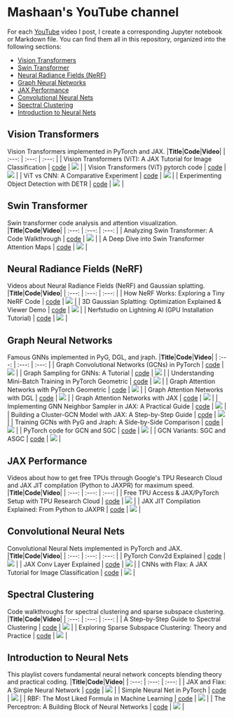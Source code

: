 # Mashaan's YouTube channel
For each [YouTube](https://youtube.com/@mashaan14) video I post, I create a corresponding Jupyter notebook or Markdown file. You can find them all in this repository, organized into the following sections:

* [Vision Transformers](#vision-transformers)
* [Swin Transformer](#swin-transformer)
* [Neural Radiance Fields (NeRF)](#neural-radiance-fields-nerf)
* [Graph Neural Networks](#graph-neural-networks)
* [JAX Performance](#jax-performance)
* [Convolutional Neural Nets](#convolutional-neural-nets)
* [Spectral Clustering](#spectral-clustering)
* [Introduction to Neural Nets](#introduction-to-neural-nets)

## Vision Transformers
Vision Transformers implemented in PyTorch and JAX.
|**Title**|**Code**|**Video**|
| :---: | :---: | :---: |
| Vision Transformers (ViT): A JAX Tutorial for Image Classification | [code](https://github.com/mashaan14/YouTube-channel/blob/main/notebooks/2024_03_28_jax_ViT.ipynb) | [<img src="imgs/2024_03_28_jax_ViT.png" />](https://youtu.be/LDwA31hARrA) |
| Vision Transformers (ViT) pytorch code | [code](https://github.com/mashaan14/VisionTransformer-MNIST/blob/main/VisionTransformer_MNIST.ipynb) | [<img src="imgs/2023-11-29-VisionTransformer-MNIST.png" />](https://youtu.be/y1ZmMcMYjkY) |
| ViT vs CNN: A Comparative Experiment | [code](https://github.com/mashaan14/YouTube-channel/blob/main/notebooks/2024_01_08_CNN_and_ViT.ipynb) | [<img src="imgs/2024_01_08_CNN_and_ViT.png" />](https://youtu.be/uggBVJebdcY) |
| Experimenting Object Detection with DETR | [code](https://github.com/mashaan14/YouTube-channel/blob/main/notebooks/2024_01_22_DETR_demo.ipynb) | [<img src="imgs/2024_01_22_DETR.png" />](https://youtu.be/Z3fXiV4Cmz4) |

## Swin Transformer
Swin transformer code analysis and attention visualization.
|**Title**|**Code**|**Video**|
| :---: | :---: | :---: |
| Analyzing Swin Transformer: A Code Walkthrough | [code](https://github.com/mashaan14/YouTube-channel/blob/main/notebooks/2024_08_19_swin_transformer_annotated.ipynb) | [<img src="imgs/2024_08_19_Swin_Transformer.png" />](https://youtu.be/LspWysWparE) |
| A Deep Dive into Swin Transformer Attention Maps | [code](https://github.com/mashaan14/YouTube-channel/blob/main/notebooks/2024_09_16_swin_transformer_attention.ipynb) | [<img src="imgs/2024_09_16_Swin_Transformer_Attention.png" />](https://youtu.be/mtCTIGgzfbc) |

## Neural Radiance Fields (NeRF)
Videos about Neural Radiance Fields (NeRF) and Gaussian splatting.
|**Title**|**Code**|**Video**|
| :---: | :---: | :---: |
| How NeRF Works: Exploring a Tiny NeRF Code | [code](https://github.com/mashaan14/YouTube-channel/blob/main/notebooks/2024_11_25_nerf_notes.ipynb) | [<img src="imgs/2024_11_25_NeRF.png" />](https://youtu.be/kszswpg7sjs) |
| 3D Gaussian Splatting: Optimization Explained & Viewer Demo | [code](https://github.com/mashaan14/YouTube-channel/blob/main/notebooks/2024_10_14_3DGS.ipynb) | [<img src="imgs/2024_10_14_3DGS.png" />](https://youtu.be/hGToeFGX-2M) |
| Nerfstudio on Lightning AI (GPU Installation Tutorial) | [code](https://github.com/mashaan14/YouTube-channel/blob/main/notebooks/2025_01_14_nerfstudio_lightning_ai.md) | [<img src="imgs/2025_01_13_LightningAI_NerfStudio.png" />](https://youtu.be/cgTYkjKL1b0) |

## Graph Neural Networks
Famous GNNs implemented in PyG, DGL, and jraph.
|**Title**|**Code**|**Video**|
| :---: | :---: | :---: |
| Graph Convolutional Networks (GCNs) in PyTorch | [code](https://github.com/mashaan14/YouTube-channel/blob/main/notebooks/2023_12_04_GCN_introduction.ipynb) | [<img src="imgs/2023_12_04_GCN_introduction.png" />](https://youtu.be/G6c6zk0RhRM) |
| Graph Sampling for GNNs: A Tutorial | [code](https://github.com/mashaan14/YouTube-channel/blob/main/notebooks/2024_05_27_GNN_sampling.ipynb) | [<img src="imgs/2024_05_27_GNN_sampling.png" />](https://youtu.be/y0poBC8xN1k) |
| Understanding Mini-Batch Training in PyTorch Geometric | [code](https://github.com/mashaan14/YouTube-channel/blob/main/notebooks/2024_04_29_GNN_mini_batch.ipynb) | [<img src="imgs/2024_04_29_GNN_mini_batch.png" />](https://youtu.be/ZfCtFLS_os0) |
| Graph Attention Networks with PyTorch Geometric | [code](https://github.com/mashaan14/YouTube-channel/blob/main/notebooks/2024_02_05_GAT.ipynb) | [<img src="imgs/2024_02_05_GAT.png" />](https://youtu.be/AWkPjrZshug) |
| Graph Attention Networks with DGL | [code](https://github.com/mashaan14/YouTube-channel/blob/main/notebooks/2024_05_13_DGL_GAT.ipynb) | [<img src="imgs/2024_05_13_DGL_GAT.png" />](https://youtu.be/-V-T7koEWig) |
| Graph Attention Networks with JAX | [code](https://github.com/mashaan14/YouTube-channel/blob/main/notebooks/2024_03_18_jraph_GAT.ipynb) | [<img src="imgs/2024_03_18_jraph_GAT.png" />](https://youtu.be/O1zGWMEgW7A) |
| Implementing GNN Neighbor Sampler in JAX: A Practical Guide | [code](https://github.com/mashaan14/YouTube-channel/blob/main/notebooks/2024_06_24_neighbor_sampler.ipynb) | [<img src="imgs/2024_06_24_neighbor_sampler.png" />](https://youtu.be/YQwUlmUkJuI) |
| Building a Cluster-GCN Model with JAX: A Step-by-Step Guide | [code](https://github.com/mashaan14/YouTube-channel/blob/main/notebooks/2024_07_15_ClusterGCN_jax.ipynb) | [<img src="imgs/2024_07_15_Cluster_GCN_sampler.png" />](https://youtu.be/8mknbxIIf94) |
| Training GCNs with PyG and Jraph: A Side-by-Side Comparison | [code](https://github.com/mashaan14/YouTube-channel/blob/main/notebooks/2024_03_21_jraph_GCN.ipynb) | [<img src="imgs/2024_02_20_jraph.png" />](https://youtu.be/W-JDqd5AFio) |
| PyTorch code for GCN and SGC | [code](https://github.com/mashaan14/YouTube-channel/blob/main/notebooks/2023_12_13_GCN_and_SGC.ipynb) | [<img src="imgs/2023_12_13_GCN_and_SGC.png" />](https://youtu.be/PQT2QblNegY) |
| GCN Variants: SGC and ASGC | [code](https://github.com/mashaan14/YouTube-channel/blob/main/notebooks/2024_01_31_SGC_and_ASGC.ipynb) | [<img src="imgs/2024_01_31_SGC_and_ASGC.png" />](https://youtu.be/ZNMV5i84fmM) |

## JAX Performance
Videos about how to get free TPUs through Google's TPU Research Cloud and JAX JIT compilation (Python to JAXPR) for maximum speed.
|**Title**|**Code**|**Video**|
| :---: | :---: | :---: |
| Free TPU Access & JAX/PyTorch Setup with TPU Research Cloud | [code](https://github.com/mashaan14/YouTube-channel/blob/main/jax_performance/2024_11_11_tpu_test.md) | [<img src="imgs/2024_11_11_tpu_test.png" />](https://youtu.be/PwYHoiB4Fag) |
| JAX JIT Compilation Explained: From Python to JAXPR | [code](https://github.com/mashaan14/YouTube-channel/blob/main/jax_performance/2024_04_14_jax_speed_test.ipynb) | [<img src="imgs/2024_04_14_jax_speed_test.png" />](https://youtu.be/1SQFVYVSuyE) |

## Convolutional Neural Nets
Convolutional Neural Nets implemented in PyTorch and JAX.
|**Title**|**Code**|**Video**|
| :---: | :---: | :---: |
| PyTorch Conv2d Explained | [code](https://github.com/mashaan14/YouTube-channel/blob/main/convolutional_neural_nets/2024_01_29_Conv2d.ipynb) | [<img src="imgs/2024_01_29_Conv2d.png" />](https://youtu.be/j19Wdlu7Rtg) |
| JAX Conv Layer Explained | [code](https://github.com/mashaan14/YouTube-channel/blob/main/convolutional_neural_nets/2024_03_07_jax_conv.ipynb) | [<img src="imgs/2024_03_07_jax_conv.png" />](https://youtu.be/rn-RsD7IpIg) |
| CNNs with Flax: A JAX Tutorial for Image Classification | [code](https://github.com/mashaan14/YouTube-channel/blob/main/convolutional_neural_nets/2024_04_02_jax_CNN.ipynb) | [<img src="imgs/2024_04_02_jax_CNN.png" />](https://youtu.be/Q0vvh95wes8) |

## Spectral Clustering
Code walkthroughs for spectral clustering and sparse subspace clustering.
|**Title**|**Code**|**Video**|
| :---: | :---: | :---: |
| A Step-by-Step Guide to Spectral Clustering | [code](https://github.com/mashaan14/YouTube-channel/blob/main/spectral_clustering/2024_01_15_spectral_clustering.ipynb) | [<img src="imgs/2024_01_15_spectral_clustering.png" />](https://youtu.be/k7M1TMYac-Y) |
| Exploring Sparse Subspace Clustering: Theory and Practice | [code](https://github.com/mashaan14/YouTube-channel/blob/main/spectral_clustering/2024_02_13_SSC.ipynb) | [<img src="imgs/2024_02_13_SSC.png" />](https://youtu.be/xUmO_S7lLG8) |

## Introduction to Neural Nets
This playlist covers fundamental neural network concepts blending theory and practical coding.
|**Title**|**Code**|**Video**|
| :---: | :---: | :---: |
| JAX and Flax: A Simple Neural Network | [code](https://github.com/mashaan14/YouTube-channel/blob/main/introduction_to_neural_nets/2024_02_28_jax_three_layer_NN.ipynb) | [<img src="imgs/2024_02_28_jax_three_layer_NN.png" />](https://youtu.be/GNLOa4riys8) |
| Simple Neural Net in PyTorch | [code](https://github.com/mashaan14/YouTube-channel/blob/main/introduction_to_neural_nets/2023_12_17_three_layer_NN.ipynb) | [<img src="imgs/2023_12_17_three_layer_NN.png" />](https://youtu.be/SQfTaOR8ApQ) |
| RBF: The Most Liked Formula in Machine Learning | [code](https://github.com/mashaan14/YouTube-channel/blob/main/introduction_to_neural_nets/2024_12_09_squared_exponential.ipynb) | [<img src="imgs/2024_12_09_squared_exponential.png" />](https://youtu.be/H4S3QAoMEEo) |
| The Perceptron: A Building Block of Neural Networks | [code](https://github.com/mashaan14/YouTube-channel/blob/main/introduction_to_neural_nets/2023_12_10_SGD_Perceptron.ipynb) | [<img src="imgs/2023_12_10_SGD_Perceptron.png" />](https://youtu.be/RjJH_r5CXBU) |
